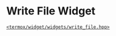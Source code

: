# Write File Widget

[`<termox/widget/widgets/write_file.hpp>`](../../../include/termox/widget/widgets/write_file.hpp)
